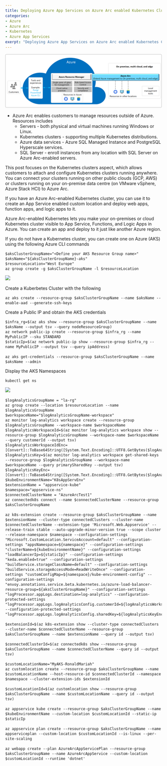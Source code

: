 ```yaml
---
title: Deploying Azure App Services on Azure Arc enabled Kubernetes Clusters
categories:
- Azure
- Azure Arc
- Kubernetes
- Azure App Services
exerpt: "Deploying Azure App Services on Azure Arc enabled Kubernetes Clusters"
---
```


<img src="https://github.com/RonaldMariah/ronaldmariah.github.io/raw/master/assets/azure-arc-kubernetes-app-service/azure-arc-control-plane.png" />

- Azure Arc enables customers to manage resources outside of Azure. Resources includes
    - Servers - both physical and virtual machines running Windows or Linux.
    - Kubernetes clusters - supporting multiple Kubernetes distributions.
    - Azure data services - Azure SQL Managed Instance and PostgreSQL Hyperscale services.
    - SQL Server - enroll instances from any location with SQL Server on Azure Arc-enabled servers.

This post focuses on the Kubernetes clusters aspect, which allows customers to attach and configure Kubernetes clusters running anywhere. You can connect your clusters running on other public clouds (GCP, AWS) or clusters running on your on-premise data centre (on VMware vSphere, Azure Stack HCI) to Azure Arc.

If you have an Azure Arc-enabled Kubernetes cluster, you can use it to create an App Service enabled custom location and deploy web apps, function apps, and logic apps to it.

Azure Arc-enabled Kubernetes lets you make your on-premises or cloud Kubernetes cluster visible to App Service, Functions, and Logic Apps in Azure. You can create an app and deploy to it just like another Azure region.

If you do not have a Kubernetes cluster, you can create one on Azure (AKS) using the following Azure CLI commands

```
$aksClusterGroupName="<Define your AKS Resource Group name>"
$aksName="${aksClusterGroupName}-aks"
$resourceLocation="West Europe"
az group create -g $aksClusterGroupName -l $resourceLocation
````

<img src="https://github.com/RonaldMariah/ronaldmariah.github.io/raw/master/assets/azure-arc-kubernetes-app-service/Screenshot 2021-12-01 105418.png" />

Create a Kuberbetes Cluster with the following

```
az aks create --resource-group $aksClusterGroupName --name $aksName --enable-aad --generate-ssh-keys
```

Create a Public IP and obtain the AKS credentials

```
$infra_rg=$(az aks show --resource-group $aksClusterGroupName --name $aksName --output tsv --query nodeResourceGroup)
az network public-ip create --resource-group $infra_rg --name MyPublicIP --sku STANDARD
$staticIp=$(az network public-ip show --resource-group $infra_rg --name MyPublicIP --output tsv --query ipAddress)
	
az aks get-credentials --resource-group $aksClusterGroupName --name $aksName --admin
```

Display the AKS Namespaces

```
kubectl get ns
```

<img src="https://github.com/RonaldMariah/ronaldmariah.github.io/raw/master/assets/azure-arc-kubernetes-app-service/Screenshot 2021-12-01 111134.png" />

```
$logAnalyticsGroupName = "la-rg"
az group create --location $resourceLocation --name $logAnalyticsGroupName
$workspaceName="$logAnalyticsGroupName-workspace"
az monitor log-analytics workspace create --resource-group $logAnalyticsGroupName --workspace-name $workspaceName
$logAnalyticsWorkspaceId=$(az monitor log-analytics workspace show --resource-group $logAnalyticsGroupName --workspace-name $workspaceName --query customerId --output tsv)
$logAnalyticsWorkspaceIdEnc=[Convert]::ToBase64String([System.Text.Encoding]::UTF8.GetBytes($logAnalyticsWorkspaceId))
$logAnalyticsKey=$(az monitor log-analytics workspace get-shared-keys --resource-group $logAnalyticsGroupName --workspace-name $workspaceName --query primarySharedKey --output tsv)
$logAnalyticsKeyEnc=[Convert]::ToBase64String([System.Text.Encoding]::UTF8.GetBytes($logAnalyticsKey))
$kubeEnvironmentName="K8sAppServEnv"
$extensionName = "appservice-kube"
$namespace="appservice-ns"
$connectedClusterName = "AzureArcTest1"
az connectedk8s connect --name $connectedClusterName --resource-group $aksClusterGroupName

az k8s-extension create --resource-group $aksClusterGroupName --name $extensionName --cluster-type connectedClusters --cluster-name $connectedClusterName --extension-type 'Microsoft.Web.Appservice' --release-train stable --auto-upgrade-minor-version true --scope cluster --release-namespace $namespace --configuration-settings "Microsoft.CustomLocation.ServiceAccount=default" --configuration-settings "appsNamespace=${namespace}" --configuration-settings "clusterName=${kubeEnvironmentName}" --configuration-settings "loadBalancerIp=${staticIp}" --configuration-settings "keda.enabled=true" --configuration-settings "buildService.storageClassName=default" --configuration-settings "buildService.storageAccessMode=ReadWriteOnce" --configuration-settings "customConfigMap=${namespace}/kube-environment-config" --configuration-settings "envoy.annotations.service.beta.kubernetes.io/azure-load-balancer-resource-group=${aksClusterGroupName}" --configuration-settings "logProcessor.appLogs.destination=log-analytics" --configuration-protected-settings "logProcessor.appLogs.logAnalyticsConfig.customerId=${logAnalyticsWorkspaceIdEnc}" --configuration-protected-settings "logProcessor.appLogs.logAnalyticsConfig.sharedKey=${logAnalyticsKeyEnc}"

$extensionId=$(az k8s-extension show --cluster-type connectedClusters --cluster-name $connectedClusterName --resource-group $aksClusterGroupName --name $extensionName --query id --output tsv)

$connectedClusterId=$(az connectedk8s show --resource-group $aksClusterGroupName --name $connectedClusterName --query id --output tsv)

$customLocationName="MyAKS-RonaldMariah"
az customlocation create --resource-group $aksClusterGroupName --name $customLocationName --host-resource-id $connectedClusterId --namespace $namespace --cluster-extension-ids $extensionId

$customLocationId=$(az customlocation show --resource-group $aksClusterGroupName --name $customLocationName --query id --output tsv)

az appservice kube create --resource-group $aksClusterGroupName --name $kubeEnvironmentName --custom-location $customLocationId --static-ip $staticIp

az appservice plan create --resource-group $aksClusterGroupName --name appserviceplan --custom-location $customLocationId --is-linux --per-site-scaling

az webapp create --plan AzureArcAppServicePlan --resource-group $aksClusterGroupName --name AzureArcAppService --custom-location $customLocationId --runtime 'dotnet'
```